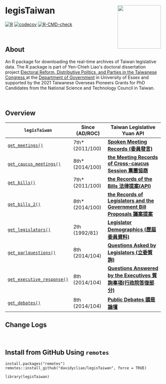 # legisTaiwan   <img src="https://raw.githack.com/davidycliao/figures/master/hexsticker_tw.png" width="140" align="right" /> <br /> 

[![R](https://github.com/davidycliao/legisTaiwan/actions/workflows/r.yml/badge.svg)](https://github.com/davidycliao/legisTaiwan/actions/workflows/r.yml) [![codecov](https://codecov.io/gh/davidycliao/legisTaiwan/branch/master/graph/badge.svg?token=HVVTCOE90D)](https://codecov.io/gh/davidycliao/legisTaiwan)
[![R-CMD-check](https://github.com/davidycliao/legisTaiwan/actions/workflows/R-CMD-check.yaml/badge.svg)](https://github.com/davidycliao/legisTaiwan/actions/workflows/R-CMD-check.yaml)

&nbsp; 

## About

An R package for downloading the real-time archives of Taiwan legislative data. The R package is part of Yen-Chieh Liao's doctoral dissertation project [Electoral Reform, Distributive Politics, and Parties in the Taiwanese Congress
](https://raw.githack.com/davidycliao/phd-thesis/main/Yen_Chieh_Liao_PhD_Dissertation_Jan_2023.pdf) at the [Department of Government](https://www.essex.ac.uk/departments/government) in University of Essex and supported by the 2021 Taiwanese Overseas Pioneers Grants for PhD Candidates from the National Science and Technology Council in Taiwan.

&nbsp; 

## Overview

| `legisTaiwan`                 |   Since (AD/ROC)       |  Taiwan Legislative Yuan API |
|-------------------------------|---------------------|------------------------------|
|[`get_meetings()`](https://davidycliao.github.io/legisTaiwan/reference/get_bills.html) |  7th* (2011/100) | [**Spoken Meeting Records (委員發言)**](https://www.ly.gov.tw/Pages/List.aspx?nodeid=154)                         |
|[`get_caucus_meetings()`](https://davidycliao.github.io/legisTaiwan/reference/get_caucus_meetings.html) |  8th* (2014/100) | [**the Meeting Records of Cross-caucus Session 黨團協商**](https://data.ly.gov.tw/getds.action?id=8)                         |
|[`get_bills()`](https://davidycliao.github.io/legisTaiwan/reference/get_bills.html)                 |  7th* (2011/100) | [**the Records of the Bills 法律提案(API)**](https://www.ly.gov.tw/Pages/List.aspx?nodeid=154)                    |
|[`get_bills_2()`](https://davidycliao.github.io/legisTaiwan/reference/get_bills_2.html)                 |  8th* (2014/100) | [**the Records of Legislators and the Government Bill Proposals 議案提案**](https://data.ly.gov.tw/getds.action?id=1)                    |
|[`get_legislators()`](https://davidycliao.github.io/legisTaiwan/reference/get_legislators.html)     |  2th  (1992/81) | [**Legislator Demographics (歷屆委員資料)**](https://data.ly.gov.tw/getds.action?id=16)                |
|[`get_parlquestions()`](https://davidycliao.github.io/legisTaiwan/reference/get_parlquestions.html) |  8th  (2014/104) | [**Questions Asked by Legislators (立委質詢)**](https://data.ly.gov.tw/getds.action?id=6)     |
| [`get_executive_response()`](https://davidycliao.github.io/legisTaiwan/reference/get_executive_response.html)                |  8th  (2014/104) | [**Questions Answered by the Executives 質詢事項(行政院答復部分)**](https://data.ly.gov.tw/getds.action?id=1) |
| [`get_debates()`](https://davidycliao.github.io/legisTaiwan/reference/get_public_debates.html)                |  8th  (2014/104) | [**Public Debates 國是論壇**](https://data.ly.gov.tw/getds.action?id=7) |



## Change Logs






&nbsp; 

## Install from GitHub Using `remotes`

```
install.packages("remotes")
remotes::install_github("davidycliao/legisTaiwan", force = TRUE)
```

```
library(legisTaiwan)
```

&nbsp; 




